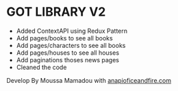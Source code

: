 # GOT LIBRARY V2

- Added ContextAPI using Redux Pattern
- Add pages/books to see all books
- Add pages/characters to see all books
- Add pages/houses to see all houses
- Add paginations thoses news pages
- Cleaned the code

Develop By Moussa Mamadou with [anapioficeandfire.com](https://anapioficeandfire.com/)
